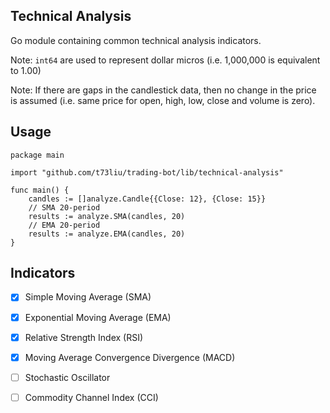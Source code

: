 ## Technical Analysis

Go module containing common technical analysis indicators.

Note: `int64` are used to represent dollar micros (i.e. 1,000,000 is equivalent to 1.00)

Note: If there are gaps in the candlestick data, then no change in the price
is assumed (i.e. same price for open, high, low, close and volume is zero).

## Usage

```golang
package main

import "github.com/t73liu/trading-bot/lib/technical-analysis"

func main() {
	candles := []analyze.Candle{{Close: 12}, {Close: 15}}
	// SMA 20-period
	results := analyze.SMA(candles, 20)
	// EMA 20-period
	results := analyze.EMA(candles, 20)
}
```

## Indicators

- [x] Simple Moving Average (SMA)
- [x] Exponential Moving Average (EMA)
- [x] Relative Strength Index (RSI)
- [x] Moving Average Convergence Divergence (MACD)
- [ ] Stochastic Oscillator
- [ ] Commodity Channel Index (CCI)


